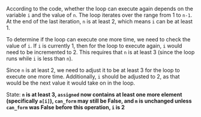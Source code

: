 According to the code, whether the loop can execute again depends on the variable `i` and the value of `n`. The loop iterates over the range from 1 to `n-1`. At the end of the last iteration, `n` is at least 2, which means `i` can be at least 1. 

To determine if the loop can execute one more time, we need to check the value of `i`. If `i` is currently 1, then for the loop to execute again, `i` would need to be incremented to 2. This requires that `n` is at least 3 (since the loop runs while `i` is less than `n`). 

Since `n` is at least 2, we need to adjust it to be at least 3 for the loop to execute one more time. Additionally, `i` should be adjusted to 2, as that would be the next value it would take on in the loop.

State: **`n` is at least 3, `assigned` now contains at least one more element (specifically `a[i]`), `can_form` may still be False, and `m` is unchanged unless `can_form` was False before this operation, `i` is 2**